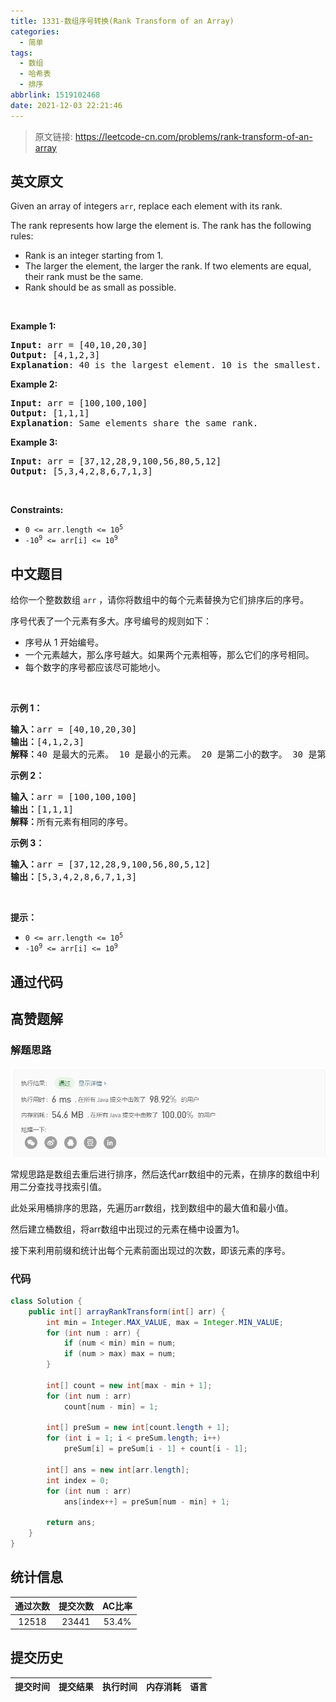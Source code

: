 ```yaml
---
title: 1331-数组序号转换(Rank Transform of an Array)
categories:
  - 简单
tags:
  - 数组
  - 哈希表
  - 排序
abbrlink: 1519102468
date: 2021-12-03 22:21:46
---
```


> 原文链接: https://leetcode-cn.com/problems/rank-transform-of-an-array


## 英文原文
<div><p>Given an array of integers&nbsp;<code>arr</code>, replace each element with its rank.</p>

<p>The rank represents how large the element is. The rank has the following rules:</p>

<ul>
	<li>Rank is an integer starting from 1.</li>
	<li>The larger the element, the larger the rank. If two elements are equal, their rank must be the same.</li>
	<li>Rank should be as small as possible.</li>
</ul>

<p>&nbsp;</p>
<p><strong>Example 1:</strong></p>

<pre>
<strong>Input:</strong> arr = [40,10,20,30]
<strong>Output:</strong> [4,1,2,3]
<strong>Explanation</strong>: 40 is the largest element. 10 is the smallest. 20 is the second smallest. 30 is the third smallest.</pre>

<p><strong>Example 2:</strong></p>

<pre>
<strong>Input:</strong> arr = [100,100,100]
<strong>Output:</strong> [1,1,1]
<strong>Explanation</strong>: Same elements share the same rank.
</pre>

<p><strong>Example 3:</strong></p>

<pre>
<strong>Input:</strong> arr = [37,12,28,9,100,56,80,5,12]
<strong>Output:</strong> [5,3,4,2,8,6,7,1,3]
</pre>

<p>&nbsp;</p>
<p><strong>Constraints:</strong></p>

<ul>
	<li><code>0 &lt;= arr.length &lt;= 10<sup>5</sup></code></li>
	<li><code>-10<sup>9</sup>&nbsp;&lt;= arr[i] &lt;= 10<sup>9</sup></code></li>
</ul>
</div>

## 中文题目
<div><p>给你一个整数数组&nbsp;<code>arr</code> ，请你将数组中的每个元素替换为它们排序后的序号。</p>

<p>序号代表了一个元素有多大。序号编号的规则如下：</p>

<ul>
	<li>序号从 1 开始编号。</li>
	<li>一个元素越大，那么序号越大。如果两个元素相等，那么它们的序号相同。</li>
	<li>每个数字的序号都应该尽可能地小。</li>
</ul>

<p>&nbsp;</p>

<p><strong>示例 1：</strong></p>

<pre><strong>输入：</strong>arr = [40,10,20,30]
<strong>输出：</strong>[4,1,2,3]
<strong>解释：</strong>40 是最大的元素。 10 是最小的元素。 20 是第二小的数字。 30 是第三小的数字。</pre>

<p><strong>示例 2：</strong></p>

<pre><strong>输入：</strong>arr = [100,100,100]
<strong>输出：</strong>[1,1,1]
<strong>解释：</strong>所有元素有相同的序号。
</pre>

<p><strong>示例 3：</strong></p>

<pre><strong>输入：</strong>arr = [37,12,28,9,100,56,80,5,12]
<strong>输出：</strong>[5,3,4,2,8,6,7,1,3]
</pre>

<p>&nbsp;</p>

<p><strong>提示：</strong></p>

<ul>
	<li><code>0 &lt;= arr.length &lt;= 10<sup>5</sup></code></li>
	<li><code>-10<sup>9</sup>&nbsp;&lt;= arr[i] &lt;= 10<sup>9</sup></code></li>
</ul>
</div>

## 通过代码
<RecoDemo>
</RecoDemo>


## 高赞题解
### 解题思路
![image.png](../images/rank-transform-of-an-array-0.png)

常规思路是数组去重后进行排序，然后迭代arr数组中的元素，在排序的数组中利用二分查找寻找索引值。

此处采用桶排序的思路，先遍历arr数组，找到数组中的最大值和最小值。

然后建立桶数组，将arr数组中出现过的元素在桶中设置为1。

接下来利用前缀和统计出每个元素前面出现过的次数，即该元素的序号。

### 代码

```java
class Solution {
    public int[] arrayRankTransform(int[] arr) {
        int min = Integer.MAX_VALUE, max = Integer.MIN_VALUE;
        for (int num : arr) {
            if (num < min) min = num;
            if (num > max) max = num;
        }
        
        int[] count = new int[max - min + 1];
        for (int num : arr)
            count[num - min] = 1;
        
        int[] preSum = new int[count.length + 1];
        for (int i = 1; i < preSum.length; i++)
            preSum[i] = preSum[i - 1] + count[i - 1];
        
        int[] ans = new int[arr.length];
        int index = 0;
        for (int num : arr) 
            ans[index++] = preSum[num - min] + 1;
        
        return ans;
    }
}
```

## 统计信息
| 通过次数 | 提交次数 | AC比率 |
| :------: | :------: | :------: |
|    12518    |    23441    |   53.4%   |

## 提交历史
| 提交时间 | 提交结果 | 执行时间 |  内存消耗  | 语言 |
| :------: | :------: | :------: | :--------: | :--------: |
